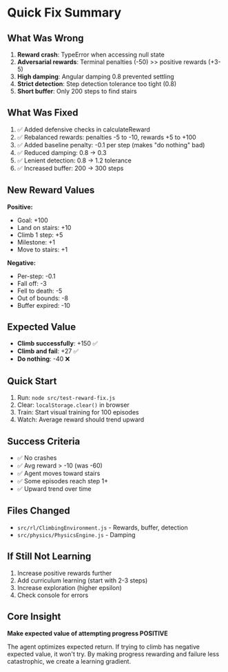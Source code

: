 # Quick Fix Summary

## What Was Wrong
1. **Reward crash**: TypeError when accessing null state
2. **Adversarial rewards**: Terminal penalties (-50) >> positive rewards (+3-5)
3. **High damping**: Angular damping 0.8 prevented settling
4. **Strict detection**: Step detection tolerance too tight (0.8)
5. **Short buffer**: Only 200 steps to find stairs

## What Was Fixed
1. ✅ Added defensive checks in calculateReward
2. ✅ Rebalanced rewards: penalties -5 to -10, rewards +5 to +100
3. ✅ Added baseline penalty: -0.1 per step (makes "do nothing" bad)
4. ✅ Reduced damping: 0.8 → 0.3
5. ✅ Lenient detection: 0.8 → 1.2 tolerance
6. ✅ Increased buffer: 200 → 300 steps

## New Reward Values

**Positive:**
- Goal: +100
- Land on stairs: +10
- Climb 1 step: +5
- Milestone: +1
- Move to stairs: +1

**Negative:**
- Per-step: -0.1
- Fall off: -3
- Fell to death: -5
- Out of bounds: -8
- Buffer expired: -10

## Expected Value
- **Climb successfully**: +150 ✅
- **Climb and fail**: +27 ✅
- **Do nothing**: -40 ❌

## Quick Start
1. Run: `node src/test-reward-fix.js`
2. Clear: `localStorage.clear()` in browser
3. Train: Start visual training for 100 episodes
4. Watch: Average reward should trend upward

## Success Criteria
- ✅ No crashes
- ✅ Avg reward > -10 (was -60)
- ✅ Agent moves toward stairs
- ✅ Some episodes reach step 1+
- ✅ Upward trend over time

## Files Changed
- `src/rl/ClimbingEnvironment.js` - Rewards, buffer, detection
- `src/physics/PhysicsEngine.js` - Damping

## If Still Not Learning
1. Increase positive rewards further
2. Add curriculum learning (start with 2-3 steps)
3. Increase exploration (higher epsilon)
4. Check console for errors

## Core Insight
**Make expected value of attempting progress POSITIVE**

The agent optimizes expected return. If trying to climb has negative expected value, it won't try. By making progress rewarding and failure less catastrophic, we create a learning gradient.

